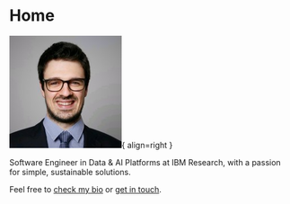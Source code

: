 # Home

![Avatar](images/photo.jpg){ align=right }

Software Engineer in Data & AI Platforms at IBM Research, with a passion for simple,
sustainable solutions.

Feel free to [check my bio](./bio.md) or [get in touch](./contact.md).
